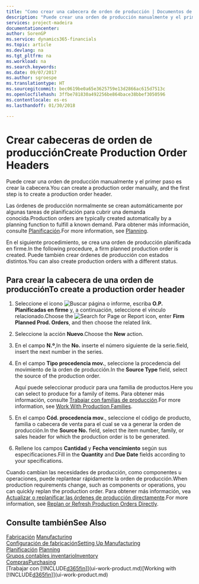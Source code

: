 ```yaml
---
title: "Como crear una cabecera de orden de producción | Documentos de Microsoft"
description: "Puede crear una orden de producción manualmente y el primer paso es crear la cabecera."
services: project-madeira
documentationcenter: 
author: SorenGP
ms.service: dynamics365-financials
ms.topic: article
ms.devlang: na
ms.tgt_pltfrm: na
ms.workload: na
ms.search.keywords: 
ms.date: 09/07/2017
ms.author: sgroespe
ms.translationtype: HT
ms.sourcegitcommit: bec0619be0a65e3625759e13d2866ac615d7513c
ms.openlocfilehash: 3ffbe781830a492256be864bace38bbef3050596
ms.contentlocale: es-es
ms.lasthandoff: 01/30/2018

---
```

# <a name="create-production-order-headers"></a><span data-ttu-id="cbd15-103">Crear cabeceras de orden de producción</span><span class="sxs-lookup"><span data-stu-id="cbd15-103">Create Production Order Headers</span></span>
<span data-ttu-id="cbd15-104">Puede crear una orden de producción manualmente y el primer paso es crear la cabecera.</span><span class="sxs-lookup"><span data-stu-id="cbd15-104">You can create a production order manually, and the first step is to create a production order header.</span></span>

<span data-ttu-id="cbd15-105">Las órdenes de producción normalmente se crean automáticamente por algunas tareas de planificación para cubrir una demanda conocida.</span><span class="sxs-lookup"><span data-stu-id="cbd15-105">Production orders are typically created automatically by a planning function to fulfill a known demand.</span></span> <span data-ttu-id="cbd15-106">Para obtener más información, consulte [Planificación](production-planning.md).</span><span class="sxs-lookup"><span data-stu-id="cbd15-106">For more information, see [Planning](production-planning.md).</span></span>   

<span data-ttu-id="cbd15-107">En el siguiente procedimiento, se crea una orden de producción planificada en firme.</span><span class="sxs-lookup"><span data-stu-id="cbd15-107">In the following procedure, a firm planned production order is created.</span></span> <span data-ttu-id="cbd15-108">Puede también crear órdenes de producción con estados distintos.</span><span class="sxs-lookup"><span data-stu-id="cbd15-108">You can also create production orders with a different status.</span></span>  

## <a name="to-create-a-production-order-header"></a><span data-ttu-id="cbd15-109">Para crear la cabecera de una orden de producción</span><span class="sxs-lookup"><span data-stu-id="cbd15-109">To create a production order header</span></span>  
1.  <span data-ttu-id="cbd15-110">Seleccione el icono ![Buscar página o informe](media/ui-search/search_small.png "icono Buscar página o informe"), escriba **O.P. Planificadas en firme** y, a continuación, seleccione el vínculo relacionado.</span><span class="sxs-lookup"><span data-stu-id="cbd15-110">Choose the ![Search for Page or Report](media/ui-search/search_small.png "Search for Page or Report icon") icon, enter **Firm Planned Prod. Orders**, and then choose the related link.</span></span>  
2.  <span data-ttu-id="cbd15-111">Seleccione la acción **Nuevo**.</span><span class="sxs-lookup"><span data-stu-id="cbd15-111">Choose the **New** action.</span></span>  
3.  <span data-ttu-id="cbd15-112">En el campo **N.º**,</span><span class="sxs-lookup"><span data-stu-id="cbd15-112">In the **No.**</span></span> <span data-ttu-id="cbd15-113">inserte el número siguiente de la serie.</span><span class="sxs-lookup"><span data-stu-id="cbd15-113">field, insert the next number in the series.</span></span>  
4.  <span data-ttu-id="cbd15-114">En el campo **Tipo procedencia mov.**, seleccione la procedencia del movimiento de la orden de producción.</span><span class="sxs-lookup"><span data-stu-id="cbd15-114">In the **Source Type** field, select the source of the production order.</span></span>

    <span data-ttu-id="cbd15-115">Aquí puede seleccionar producir para una familia de productos.</span><span class="sxs-lookup"><span data-stu-id="cbd15-115">Here you can select to produce for a family of items.</span></span> <span data-ttu-id="cbd15-116">Para obtener más información, consulte [Trabajar con familias de producción](production-how-work-family.md).</span><span class="sxs-lookup"><span data-stu-id="cbd15-116">For more information, see [Work With Production Families](production-how-work-family.md).</span></span>
5.  <span data-ttu-id="cbd15-117">En el campo **Cód. procedencia mov.**, seleccione el código de producto, familia o cabecera de venta para el cual se va a generar la orden de producción.</span><span class="sxs-lookup"><span data-stu-id="cbd15-117">In the **Source No.** field, select the item number, family, or sales header for which the production order is to be generated.</span></span>  
6.  <span data-ttu-id="cbd15-118">Rellene los campos **Cantidad** y **Fecha vencimiento** según sus especificaciones.</span><span class="sxs-lookup"><span data-stu-id="cbd15-118">Fill in the **Quantity** and **Due Date** fields according to your specifications.</span></span>  

<span data-ttu-id="cbd15-119">Cuando cambian las necesidades de producción, como componentes u operaciones, puede replantear rápidamente la orden de producción.</span><span class="sxs-lookup"><span data-stu-id="cbd15-119">When production requirements change, such as components or operations, you can quickly replan the production order.</span></span> <span data-ttu-id="cbd15-120">Para obtener más información, vea [Actualizar o replanificar las órdenes de producción directamente](production-how-to-replan-refresh-production-orders.md).</span><span class="sxs-lookup"><span data-stu-id="cbd15-120">For more information, see [Replan or Refresh Production Orders Directly](production-how-to-replan-refresh-production-orders.md).</span></span> 

## <a name="see-also"></a><span data-ttu-id="cbd15-121">Consulte también</span><span class="sxs-lookup"><span data-stu-id="cbd15-121">See Also</span></span>  
<span data-ttu-id="cbd15-122">[Fabricación](production-manage-manufacturing.md)  </span><span class="sxs-lookup"><span data-stu-id="cbd15-122">[Manufacturing](production-manage-manufacturing.md)  </span></span>  
[<span data-ttu-id="cbd15-123">Configuración de fabricación</span><span class="sxs-lookup"><span data-stu-id="cbd15-123">Setting Up Manufacturing</span></span>](production-configure-production-processes.md)  
<span data-ttu-id="cbd15-124">[Planificación](production-planning.md)    </span><span class="sxs-lookup"><span data-stu-id="cbd15-124">[Planning](production-planning.md)    </span></span>  
[<span data-ttu-id="cbd15-125">Grupos contables inventario</span><span class="sxs-lookup"><span data-stu-id="cbd15-125">Inventory</span></span>](inventory-manage-inventory.md)  
[<span data-ttu-id="cbd15-126">Compras</span><span class="sxs-lookup"><span data-stu-id="cbd15-126">Purchasing</span></span>](purchasing-manage-purchasing.md)  
<span data-ttu-id="cbd15-127">[Trabajar con [!INCLUDE[d365fin](includes/d365fin_md.md)]](ui-work-product.md)</span><span class="sxs-lookup"><span data-stu-id="cbd15-127">[Working with [!INCLUDE[d365fin](includes/d365fin_md.md)]](ui-work-product.md)</span></span>

